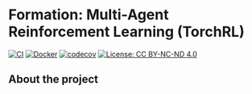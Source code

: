# Formation: Multi-Agent Reinforcement Learning (TorchRL)

[![CI](https://github.com/elte-collective-intelligence/student-particle-swarm-optimization/actions/workflows/ci.yml/badge.svg)](https://github.com/elte-collective-intelligence/student-particle-swarm-optimization/actions/workflows/ci.yml)
[![Docker](https://github.com/elte-collective-intelligence/student-particle-swarm-optimization/actions/workflows/docker.yml/badge.svg)](https://github.com/elte-collective-intelligence/student-particle-swarm-optimization/actions/workflows/docker.yml)
[![codecov](https://codecov.io/gh/elte-collective-intelligence/student-particle-swarm-optimization/branch/main/graph/badge.svg)](https://codecov.io/gh/elte-collective-intelligence/student-particle-swarm-optimization)
[![License: CC BY-NC-ND 4.0](https://img.shields.io/badge/License-CC--BY--NC--ND%204.0-blue.svg)](LICENSE)

## About the project